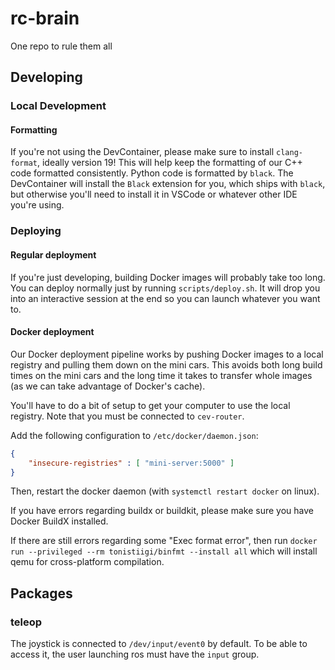 # rc-brain
One repo to rule them all


## Developing

### Local Development

#### Formatting
If you're not using the DevContainer, please make sure to install `clang-format`, ideally version 19! This will help keep the formatting of our C++ code formatted consistently. Python code is formatted by `black`. The DevContainer will install the `Black` extension for you, which ships with `black`, but otherwise you'll need to install it in VSCode or whatever other IDE you're using.

### Deploying

#### Regular deployment
If you're just developing, building Docker images will probably take too long. You can deploy normally just by running `scripts/deploy.sh`. It will drop you into an interactive session at the end so you can launch whatever you want to.

#### Docker deployment
Our Docker deployment pipeline works by pushing Docker images to a local registry and pulling them down on the mini cars. This avoids both long build times on the mini cars and the long time it takes to transfer whole images (as we can take advantage of Docker's cache).

You'll have to do a bit of setup to get your computer to use the local registry. Note that you must be connected to `cev-router`.

Add the following configuration to `/etc/docker/daemon.json`:
```json
{
    "insecure-registries" : [ "mini-server:5000" ]
}
```

Then, restart the docker daemon (with `systemctl restart docker` on linux).

If you have errors regarding buildx or buildkit, please make sure you have Docker BuildX installed.

If there are still errors regarding some "Exec format error", then run
`docker run --privileged --rm tonistiigi/binfmt --install all`
which will install qemu for cross-platform compilation.

## Packages

### teleop
The joystick is connected to `/dev/input/event0` by default. To be able to access it, the user launching ros must have the `input` group.
